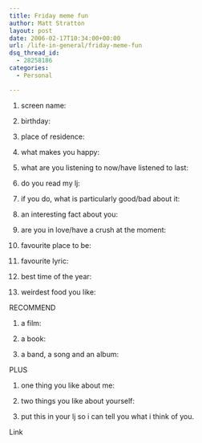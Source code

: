 ```yaml
---
title: Friday meme fun
author: Matt Stratton
layout: post
date: 2006-02-17T10:34:00+00:00
url: /life-in-general/friday-meme-fun
dsq_thread_id:
  - 28258186
categories:
  - Personal

---
```

1. screen name:
  
2. birthday:
  
3. place of residence:
  
4. what makes you happy:
  
5. what are you listening to now/have listened to last:
  
6. do you read my lj:
  
7. if you do, what is particularly good/bad about it:
  
8. an interesting fact about you:
  
9. are you in love/have a crush at the moment:
  
10. favourite place to be:
  
11. favourite lyric:
  
12. best time of the year:
  
13. weirdest food you like:

RECOMMEND
  
1. a film:
  
2. a book:
  
3. a band, a song and an album:

PLUS
  
1. one thing you like about me:
  
2. two things you like about yourself:
  
3. put this in your lj so i can tell you what i think of you.
  
Link